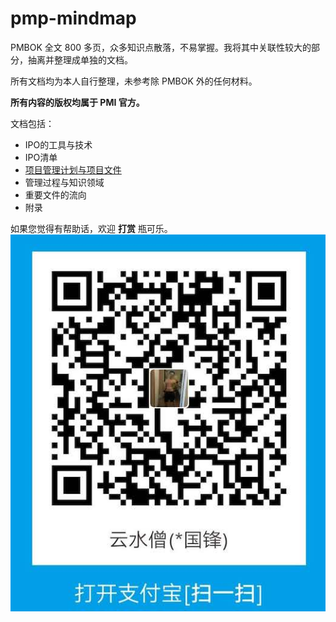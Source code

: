# pmp-mindmap

PMBOK 全文 800 多页，众多知识点散落，不易掌握。我将其中关联性较大的部分，抽离并整理成单独的文档。

所有文档均为本人自行整理，未参考除 PMBOK 外的任何材料。

**所有内容的版权均属于 PMI 官方。**

文档包括：
- IPO的工具与技术
- IPO清单
- [项目管理计划与项目文件](./PM-Plan-And-File.md)
- 管理过程与知识领域
- 重要文件的流向
- 附录

如果您觉得有帮助话，欢迎 **打赏** 瓶可乐。
![Alipay](./images/alipay.jpg)
